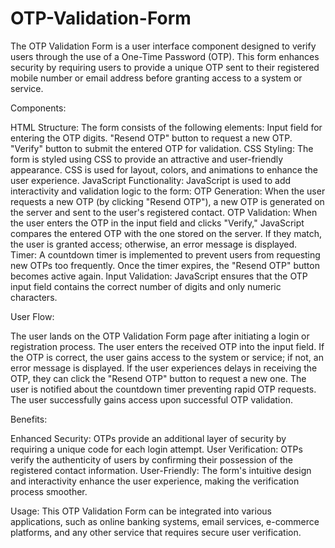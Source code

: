 # OTP-Validation-Form
The OTP Validation Form is a user interface component designed to verify users through the use of a One-Time Password (OTP). This form enhances security by requiring users to provide a unique OTP sent to their registered mobile number or email address before granting access to a system or service.


Components:

HTML Structure: The form consists of the following elements:
Input field for entering the OTP digits.
"Resend OTP" button to request a new OTP.
"Verify" button to submit the entered OTP for validation.
CSS Styling: The form is styled using CSS to provide an attractive and user-friendly appearance. CSS is used for layout, colors, and animations to enhance the user experience.
JavaScript Functionality: JavaScript is used to add interactivity and validation logic to the form:
OTP Generation: When the user requests a new OTP (by clicking "Resend OTP"), a new OTP is generated on the server and sent to the user's registered contact.
OTP Validation: When the user enters the OTP in the input field and clicks "Verify," JavaScript compares the entered OTP with the one stored on the server. If they match, the user is granted access; otherwise, an error message is displayed.
Timer: A countdown timer is implemented to prevent users from requesting new OTPs too frequently. Once the timer expires, the "Resend OTP" button becomes active again.
Input Validation: JavaScript ensures that the OTP input field contains the correct number of digits and only numeric characters.



User Flow:

The user lands on the OTP Validation Form page after initiating a login or registration process.
The user enters the received OTP into the input field.
If the OTP is correct, the user gains access to the system or service; if not, an error message is displayed.
If the user experiences delays in receiving the OTP, they can click the "Resend OTP" button to request a new one.
The user is notified about the countdown timer preventing rapid OTP requests.
The user successfully gains access upon successful OTP validation.


Benefits:

Enhanced Security: OTPs provide an additional layer of security by requiring a unique code for each login attempt.
User Verification: OTPs verify the authenticity of users by confirming their possession of the registered contact information.
User-Friendly: The form's intuitive design and interactivity enhance the user experience, making the verification process smoother.


Usage:
This OTP Validation Form can be integrated into various applications, such as online banking systems, email services, e-commerce platforms, and any other service that requires secure user verification.
